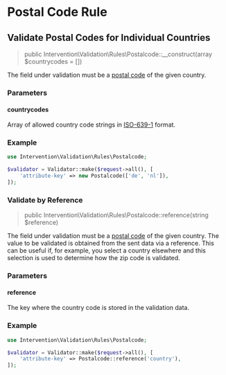 # Postal Code Rule
## Validate Postal Codes for Individual Countries

> public Intervention\Validation\Rules\Postalcode::__construct(array $countrycodes = [])

The field under validation must be a [postal code](https://en.wikipedia.org/wiki/Postal_code) of the given country.

### Parameters

#### countrycodes

Array of allowed country code strings in [ISO-639-1](https://en.wikipedia.org/wiki/ISO_639-1) format.

### Example

```php
use Intervention\Validation\Rules\Postalcode;

$validator = Validator::make($request->all(), [
    'attribute-key' => new Postalcode(['de', 'nl']),
]);
```

### Validate by Reference

> public Intervention\Validation\Rules\Postalcode::reference(string $reference)

The field under validation must be a [postal code](https://en.wikipedia.org/wiki/Postal_code) 
of the given country. The value to be validated is obtained from the sent data via a reference. 
This can be useful if, for example, you select a country elsewhere and this selection is used 
to determine how the zip code is validated.

### Parameters

#### reference

The key where the country code is stored in the validation data.

### Example

```php
use Intervention\Validation\Rules\Postalcode;

$validator = Validator::make($request->all(), [
    'attribute-key' => Postalcode::reference('country'),
]);
```

